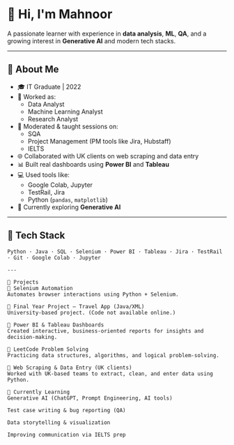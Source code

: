 # 👋 Hi, I'm Mahnoor

A passionate learner with experience in **data analysis**, **ML**, **QA**, and a growing interest in **Generative AI** and modern tech stacks.

---

## 💼 About Me

- 🎓 IT Graduate | 2022
- 🧠 Worked as:
  - Data Analyst
  - Machine Learning Analyst
  - Research Analyst
- 🧪 Moderated & taught sessions on:
  - SQA
  - Project Management (PM tools like Jira, Hubstaff)
  - IELTS
- 🌐 Collaborated with UK clients on web scraping and data entry
- 📊 Built real dashboards using **Power BI** and **Tableau**
- 💻 Used tools like:
  - Google Colab, Jupyter
  - TestRail, Jira
  - Python (`pandas`, `matplotlib`)
- 🤖 Currently exploring **Generative AI**

---

## 🔧 Tech Stack

```text
Python · Java · SQL · Selenium · Power BI · Tableau · Jira · TestRail · Git · Google Colab · Jupyter

---

🚀 Projects
🔹 Selenium Automation
Automates browser interactions using Python + Selenium.

🔹 Final Year Project – Travel App (Java/XML)
University-based project. (Code not available online.)

🔹 Power BI & Tableau Dashboards
Created interactive, business-oriented reports for insights and decision-making.

🔹 LeetCode Problem Solving
Practicing data structures, algorithms, and logical problem-solving.

🔹 Web Scraping & Data Entry (UK clients)
Worked with UK-based teams to extract, clean, and enter data using Python.

🌱 Currently Learning
Generative AI (ChatGPT, Prompt Engineering, AI tools)

Test case writing & bug reporting (QA)

Data storytelling & visualization

Improving communication via IELTS prep
